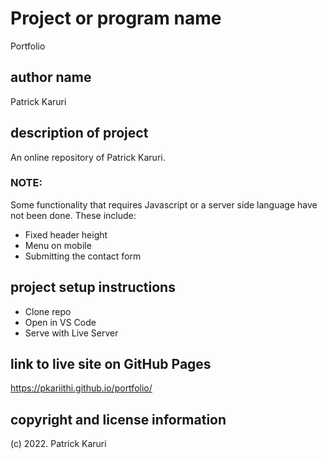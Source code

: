 # Project or program name
Portfolio

## author name
Patrick Karuri

## description of project
An online repository of Patrick Karuri.

### NOTE:
Some functionality that requires Javascript or a server side language have not been done.
These include:
- Fixed header height
- Menu on mobile
- Submitting the contact form

## project setup instructions
- Clone repo
- Open in VS Code
- Serve with Live Server

## link to live site on GitHub Pages
https://pkariithi.github.io/portfolio/

## copyright and license information
(c) 2022. Patrick Karuri
